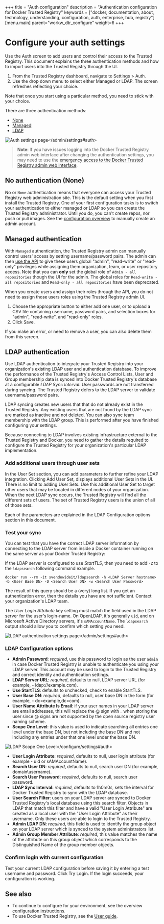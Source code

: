 +++
title = "Auth configuration"
description = "Authentication configuration for Docker Trusted Registry"
keywords = ["docker, documentation, about, technology, understanding, configuration, auth,  enterprise, hub, registry"]
[menu.main]
parent="workw_dtr_configure"
weight=6
+++

# Configure your auth settings

Use the Auth screen to add users and control their access to the Trusted
Registry. This document explains the three authentication methods and how to
import users into the Trusted Registry through the UI.

1. From the Trusted Registry dashboard, navigate to Settings > Auth.
2. Use the drop down menu to select either Managed or LDAP. The screen refreshes
reflecting your choice.

Note that once you start using a particular method, you need to stick with your choice.

There are three authentication methods:

* [None](#no-authentication-none)
* [Managed](#managed-authentication)
* [LDAP](#ldap-authentication)

![Auth settings page</admin/settings#auth>](../images/admin-settings-auth.png)

> **Note**: If you have issues logging into the Docker Trusted Registry admin web interface after changing the authentication settings, you may need to use the [emergency access to the Docker Trusted Registry admin web interface](../adminguide.md/#emergency-access-to-the-trusted-registry).

## No authentication (None)

No or `None` authentication means that everyone can access your Trusted Registry
web administration site. This is the default setting when you first install the
Trusted Registry. One of your first configuration tasks is to switch your
authentication to either managed or LDAP so you can create the Trusted Registry
administrator. Until you do, you can't create repos, nor push or pull images.
See the [configuration overview](configuration.md) to manually create an admin account.

## Managed authentication

With `Managed` authentication, the Trusted Registry admin can manually control users' access by setting username/password pairs. The admin can then [use the API](http://docs.docker.com/apidocs/v1.3.3/) to give these users global "admin", "read-write" or "read-only" privileges while assigning them organization, team, or user repository access. Note that you can **only** set the global role of `Admin - all repositories` though the UI for the admin. The global roles for `Read-write - all repositories` and `Read-only - all repositories` have been deprecated.

When you create users and assign their roles through the API, you do not need
to assign those users roles using the Trusted Registry admin UI.

1. Choose the appropriate button to either add one user, or to upload a CSV file containing username, password pairs, and selection boxes for "admin",
"read-write", and "read-only" roles.
2. Click Save.

If you make an error, or need to remove a user, you can also delete them from this screen.

## LDAP authentication

Use LDAP authentication to integrate your Trusted Registry into your
organization's existing LDAP user and authentication database. To improve the performance of the Trusted Registry's Access Control Lists,
User and Group membership data is synced into Docker Trusted Registry's database
at a configurable *LDAP Sync Interval*. User passwords are not transferred
during syncing. The Trusted Registry defers to the LDAP server to validate
username/password pairs.

LDAP syncing creates new users that that do not already exist in the Trusted Registry. Any existing users that are not found by the LDAP sync are marked as inactive and not deleted. You can also sync team membership with the LDAP group. This is performed after you have finished configuring your settings.

Because connecting to LDAP involves existing infrastructure external to the
Trusted Registry and Docker, you need to gather the details required to
configure the Trusted Registry for your organization's particular LDAP
implementation.

### Add additional users through user sets

In the User Set section, you can add parameters to further refine your LDAP
integration. Clicking Add User Set, displays additional User Sets in the UI.
There is no limit to adding User Sets. Use this additional User Set to target
other users that may be located in different nodes of your organization. When
the next LDAP sync occurs, the Trusted Registry will find all the different sets
of users. The set of Trusted Registry users is the union of all of those sets.

Each of the parameters are explained in the LDAP Configuration options section
in this document.

### Test your sync

You can test that you have the correct LDAP server information by connecting to
the LDAP server from inside a Docker container running on the same server as
your Docker Trusted Registry:

If the LDAP server is configured to use *StartTLS*, then you need to
add `-Z` to the `ldapsearch` following command example.

```
docker run --rm -it svendowideit/ldapsearch -h <LDAP Server hostname> -b <User Base DN> -D <Search User DN> -w <Search User Password>
```

The result of this query should be a (very) long list. If you get an
authentication error, then the details you have are not sufficient. Contact
your organization's LDAP team.

The *User Login Attribute* key setting must match the field used in the LDAP
server for the user's login-name. On OpenLDAP, it's generally `uid`, and on
Microsoft Active Directory servers, it's `sAMAccountName`. The `ldapsearch`
output should allow you to confirm which setting you need.

![LDAP authentication settings page</admin/settings#auth>](../images/admin-settings-authentication-ldap.png)

### LDAP Configuration options

* **Admin Password**: *required*, use this password to login as the user `admin` in case Docker Trusted Registry is unable to authenticate you using your LDAP server. This account may be used to login to the Trusted Registry and correct identity and authentication settings.
* **LDAP Server URL**: *required*, defaults to null, LDAP server URL (for example, - ldap://example.com).
* **Use StartTLS**: defaults to unchecked, check to enable StartTLS.
* **User Base DN**: *required*, defaults to null, user base DN in the form (for example, - dc=example,dc=com).
* **User Name Attribute Is Email**: if your user names in your LDAP server are email addresses, this will replace the @ sign with _ when storing the user since @ signs are not supported by the open source registry user naming scheme.
* **Scope One Level**: this value is used to indicate searching all entries one level under the base DN, but not including the base DN and not including any entries under that one level under the base DN.

![LDAP Scope One Level</configure/settings#auth>](../images/ldap-scope-down.png)

* **User Login Attribute**: *required*, defaults to null, user login attribute (for example - uid or sAMAccountName).
* **Search User DN**: *required*, defaults to null, search user DN (for example,   domain\username).
* **Search User Password**: *required*, defaults to null, search user password.
* **LDAP Sync Interval**: *required*, defaults to 1h0m0s, sets the interval for Docker Trusted Registry to sync with the LDAP database.
* **User Search Filter**: users on your LDAP server are synced to Docker Trusted Registry's local database using this search filter. Objects in LDAP that match
this filter and have a valid "User Login Attribute" are created as a local user
with the "User Login Attribute" as their username. Only these users are able to
login to the Trusted Registry.
* **Admin LDAP DN**: *required*, this field is used to identify the group object on your LDAP server which is synced to the system administrators list.
* **Admin Group Member Attribute**: *required*, this value matches the name of the attribute on this group object which corresponds to the Distinguished Name
of the group member objects.

### Confirm login with current configuration

Test your current LDAP configuration before saving it by entering a test
username and password.   Click Try Login. If the login succeeds, your
configuration is working.

## See also

* To continue to configure for your environment, see the overview
[configuration instructions](configuration.md).
* To use Docker Trusted Registry, see the [User guide](../userguide.md).
